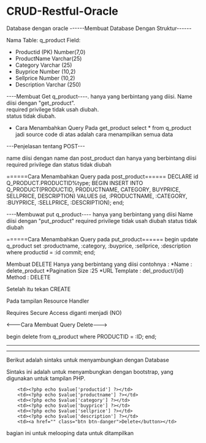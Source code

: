 # CRUD-Restful-Oracle

Database dengan oracle
------Membuat Database Dengan Struktur------

Nama Table: q_product
Field: 
- Productid (PK) Number(7,0)
- ProductName Varchar(25)
- Category Varchar (25)
- Buyprice Number (10,2)
- Sellprice Number (10,2)
- Description Varchar (250)

----Membuat Get q_product----. 
hanya yang berbintang yang diisi. 
Name diisi dengan "get_product".  
required privilege tidak usah diubah.  
status tidak diubah. 

- Cara Menambahkan Query Pada get_product
select * from q_product
jadi source code di atas adalah cara menampilkan semua data

---Penjelasan tentang POST---

name diisi dengan name dan post_product dan hanya yang berbintang diisi
required privilege dan status tidak diubah

======Cara Menambahkan Query pada post_product======
DECLARE
  id Q_PRODUCT.PRODUCTID%type;
BEGIN
  INSERT INTO Q_PRODUCT(PRODUCTID, PRODUCTNAME, CATEGORY, BUYPRICE, SELLPRICE, DESCRIPTION)
  VALUES (id, :PRODUCTNAME, :CATEGORY, :BUYPRICE, :SELLPRICE, :DESCRIPTION);
end;

----Membuwat put q_product---- 
hanya yang berbintang yang diisi 
Name diisi dengan "put_product" 
required privilege tidak usah diubah 
status tidak diubah

======Cara Menambahkan Query pada put_product======
begin
update q_product set :productname, :category, :buyprice, :sellprice, :description where productid = :id
commit;
end;

Membuat DELETE
Hanya yang berbintang yang diisi
contohnya :
*Name : delete_product
*Pagination Size :25
*URL Template : del_product/{id}
Method : DELETE

Setelah itu tekan CREATE

Pada tampilan Resource Handler 

Requires Secure Access diganti menjadi (NO)

<---Cara Membuat Query Delete--->

begin
delete from q_product where PRODUCTID = :ID;
end;


-----------------------------------------------------------------------------------------
-----------------------------------------------------------------------------------------

Berikut adalah sintaks untuk menyambungkan dengan Database

<?php
$url = 'http://192.168.43.76:8888/apex/obe/product';
$json = file_get_contents($url);
$hasil = json_decode($json, true);
?>


Sintaks ini adalah untuk menyambungkan dengan bootstrap, yang digunakan untuk tampilan PHP.

<link rel="stylesheet" href="https://stackpath.bootstrapcdn.com/bootstrap/4.3.1/css/bootstrap.min.css" integrity="sha384-ggOyR0iXCbMQv3Xipma34MD+dH/1fQ784/j6cY/iJTQUOhcWr7x9JvoRxT2MZw1T" crossorigin="anonymous">


<?php foreach ($hasil['items'] as $value): ?>


		<td><?php echo $value['productid'] ?></td>
		<td><?php echo $value['productname'] ?></td>
		<td><?php echo $value['category'] ?></td>
		<td><?php echo $value['buyprice'] ?></td>
		<td><?php echo $value['sellprice'] ?></td>
		<td><?php echo $value['description'] ?></td>
		<td><a href="" class="btn btn-danger">Delete</button></td>



<?php endforeach ?>

bagian ini untuk melooping data untuk ditampilkan
